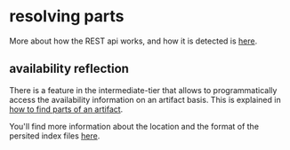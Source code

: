 # resolving parts


More about how the REST api works, and how it is detected is [here](../configuration/probing.md).


## availability reflection 
There is a feature in the intermediate-tier that allows to programmatically access the availability information on an artifact basis. This is explained in [how to find parts of an artifact](asset://com.braintribe.devrock:mc-ng-tutorials/howToFindPartsOfArtifacts.md).

You'll find more information about the location and the format of the persited index files [here](asset://com.braintribe.devrock:mc-ng-principles/principles/footprint.md).
